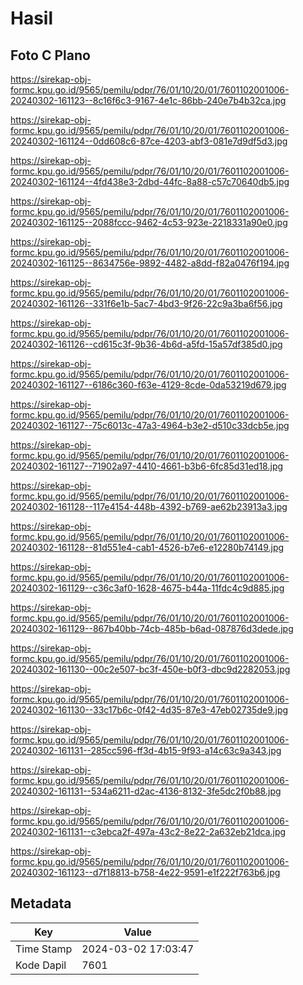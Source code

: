 # Hasil

## Foto C Plano

https://sirekap-obj-formc.kpu.go.id/9565/pemilu/pdpr/76/01/10/20/01/7601102001006-20240302-161123--8c16f6c3-9167-4e1c-86bb-240e7b4b32ca.jpg

https://sirekap-obj-formc.kpu.go.id/9565/pemilu/pdpr/76/01/10/20/01/7601102001006-20240302-161124--0dd608c6-87ce-4203-abf3-081e7d9df5d3.jpg

https://sirekap-obj-formc.kpu.go.id/9565/pemilu/pdpr/76/01/10/20/01/7601102001006-20240302-161124--4fd438e3-2dbd-44fc-8a88-c57c70640db5.jpg

https://sirekap-obj-formc.kpu.go.id/9565/pemilu/pdpr/76/01/10/20/01/7601102001006-20240302-161125--2088fccc-9462-4c53-923e-2218331a90e0.jpg

https://sirekap-obj-formc.kpu.go.id/9565/pemilu/pdpr/76/01/10/20/01/7601102001006-20240302-161125--8634756e-9892-4482-a8dd-f82a0476f194.jpg

https://sirekap-obj-formc.kpu.go.id/9565/pemilu/pdpr/76/01/10/20/01/7601102001006-20240302-161126--331f6e1b-5ac7-4bd3-9f26-22c9a3ba6f56.jpg

https://sirekap-obj-formc.kpu.go.id/9565/pemilu/pdpr/76/01/10/20/01/7601102001006-20240302-161126--cd615c3f-9b36-4b6d-a5fd-15a57df385d0.jpg

https://sirekap-obj-formc.kpu.go.id/9565/pemilu/pdpr/76/01/10/20/01/7601102001006-20240302-161127--6186c360-f63e-4129-8cde-0da53219d679.jpg

https://sirekap-obj-formc.kpu.go.id/9565/pemilu/pdpr/76/01/10/20/01/7601102001006-20240302-161127--75c6013c-47a3-4964-b3e2-d510c33dcb5e.jpg

https://sirekap-obj-formc.kpu.go.id/9565/pemilu/pdpr/76/01/10/20/01/7601102001006-20240302-161127--71902a97-4410-4661-b3b6-6fc85d31ed18.jpg

https://sirekap-obj-formc.kpu.go.id/9565/pemilu/pdpr/76/01/10/20/01/7601102001006-20240302-161128--117e4154-448b-4392-b769-ae62b23913a3.jpg

https://sirekap-obj-formc.kpu.go.id/9565/pemilu/pdpr/76/01/10/20/01/7601102001006-20240302-161128--81d551e4-cab1-4526-b7e6-e12280b74149.jpg

https://sirekap-obj-formc.kpu.go.id/9565/pemilu/pdpr/76/01/10/20/01/7601102001006-20240302-161129--c36c3af0-1628-4675-b44a-11fdc4c9d885.jpg

https://sirekap-obj-formc.kpu.go.id/9565/pemilu/pdpr/76/01/10/20/01/7601102001006-20240302-161129--867b40bb-74cb-485b-b6ad-087876d3dede.jpg

https://sirekap-obj-formc.kpu.go.id/9565/pemilu/pdpr/76/01/10/20/01/7601102001006-20240302-161130--00c2e507-bc3f-450e-b0f3-dbc9d2282053.jpg

https://sirekap-obj-formc.kpu.go.id/9565/pemilu/pdpr/76/01/10/20/01/7601102001006-20240302-161130--33c17b6c-0f42-4d35-87e3-47eb02735de9.jpg

https://sirekap-obj-formc.kpu.go.id/9565/pemilu/pdpr/76/01/10/20/01/7601102001006-20240302-161131--285cc596-ff3d-4b15-9f93-a14c63c9a343.jpg

https://sirekap-obj-formc.kpu.go.id/9565/pemilu/pdpr/76/01/10/20/01/7601102001006-20240302-161131--534a6211-d2ac-4136-8132-3fe5dc2f0b88.jpg

https://sirekap-obj-formc.kpu.go.id/9565/pemilu/pdpr/76/01/10/20/01/7601102001006-20240302-161131--c3ebca2f-497a-43c2-8e22-2a632eb21dca.jpg

https://sirekap-obj-formc.kpu.go.id/9565/pemilu/pdpr/76/01/10/20/01/7601102001006-20240302-161123--d7f18813-b758-4e22-9591-e1f222f763b6.jpg


## Metadata

| Key        | Value               |
| ---------- | ------------------- |
| Time Stamp | 2024-03-02 17:03:47 |
| Kode Dapil | 7601                |




